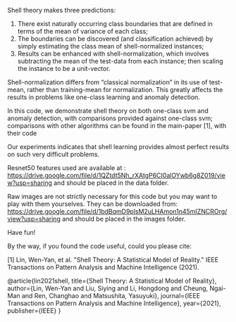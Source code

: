 Shell theory makes three predictions: 
1) There exist naturally occurring class boundaries that are defined in terms of the mean of variance of each class;
2) The boundaries can be discovered (and classification achieved) by simply estimating the class mean of shell-normalized instances;
3) Results can be enhanced with shell-normalization, which involves subtracting the mean of the test-data from each instance; then scaling the instance to be a unit-vector.

Shell-normalization differs from “classical normalization”  in its use of test-mean, rather than training-mean for normalization. This greatly affects the results in problems like one-class learning and anomaly detection. 

In this code, we demonstrate shell theory on both one-class svm and anomaly detection, with comparisons provided against one-class svm; comparisons with other algorithms can be found in the main-paper [1], with their code

Our experiments indicates that shell learning provides almost perfect results on such very difficult problems. 

Resnet50 features used are available at :
https://drive.google.com/file/d/1QZtdt5Nh_rXAtgP6CI0alOYwb6g8Z019/view?usp=sharing
and should be placed in the data folder.

Raw images are not strictly necessary for this code but you may want to play with them yourselves. They can be downloaded from:
https://drive.google.com/file/d/1bdBqmD9plsM2uLHAmon1n45mIZNCROrg/view?usp=sharing
and should be placed in the images folder.

Have fun!

By the way, if you found the code useful, could you please cite:

[1] Lin, Wen-Yan, et al. "Shell Theory: A Statistical Model of Reality." IEEE Transactions on Pattern Analysis and Machine Intelligence (2021).

@article{lin2021shell,
  title={Shell Theory: A Statistical Model of Reality},
  author={Lin, Wen-Yan and Liu, Siying and Li, Hongdong and Cheung, Ngai-Man and Ren, Changhao and Matsushita, Yasuyuki},
  journal={IEEE Transactions on Pattern Analysis and Machine Intelligence},
  year={2021},
  publisher={IEEE}
}
